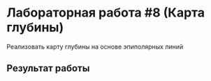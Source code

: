 # Лабораторная работа #8 (Карта глубины)

Реализовать карту глубины на основе эпиполярных линий

## Результат работы
![]()